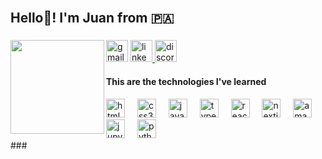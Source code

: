 <br clear="both">

<h2 align="left">Hello👋! I'm Juan from 🇵🇦</h2>

###

<img align="left" height="150" src="https://github.com/JHexaa.png"  />

###

<div align="left">
  <img src="https://img.shields.io/static/v1?message=jdev.zhou@gmail.com&logo=gmail&label=&color=242323&logoColor=white&labelColor=D14836&style=for-the-badge" height="35" alt="gmail logo"  />
  <a href="https://www.linkedin.com/in/juanzhou26/" target="_blank">
    <img src="https://img.shields.io/static/v1?message=juanzhou26&logo=linkedin&label=&color=242323&logoColor=white&labelColor=0077B5&style=for-the-badge" height="35" alt="linkedin logo"  />
  </a>
  <img src="https://img.shields.io/static/v1?message=hexaa&logo=discord&label=&color=242323&logoColor=white&labelColor=7289DA&style=for-the-badge" height="35" alt="discord logo"  />
</div>

<h4 align="left">This are the technologies I've learned</h4>
<div align="left">
  <img src="https://cdn.jsdelivr.net/gh/devicons/devicon/icons/html5/html5-original.svg" height="30" alt="html5 logo"  />
  <img width="12" />
  <img src="https://cdn.jsdelivr.net/gh/devicons/devicon/icons/css3/css3-original.svg" height="30" alt="css3 logo"  />
  <img width="12" />
  <img src="https://cdn.jsdelivr.net/gh/devicons/devicon/icons/javascript/javascript-original.svg" height="30" alt="javascript logo"  />
  <img width="12" />
  <img src="https://cdn.jsdelivr.net/gh/devicons/devicon/icons/typescript/typescript-original.svg" height="30" alt="typescript logo"  />
  <img width="12" />
  <img src="https://cdn.jsdelivr.net/gh/devicons/devicon/icons/react/react-original.svg" height="30" alt="react logo"  />
  <img width="12" />
  <img src="https://cdn.jsdelivr.net/gh/devicons/devicon/icons/nextjs/nextjs-original.svg" height="30" alt="nextjs logo"  />
  <img width="12" />
  <img src="https://cdn.jsdelivr.net/gh/devicons/devicon/icons/amazonwebservices/amazonwebservices-line-wordmark.svg" height="30" alt="amazonwebservices logo"  />
  <img width="12" />
  <img src="https://cdn.jsdelivr.net/gh/devicons/devicon/icons/jupyter/jupyter-original.svg" height="30" alt="jupyter logo"  />
  <img width="12" />
  <img src="https://cdn.jsdelivr.net/gh/devicons/devicon/icons/python/python-original.svg" height="30" alt="python logo"  />
</div>
###

<br clear="both">



###

<br clear="both">



###
